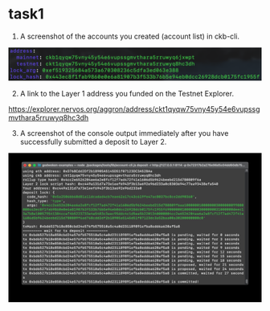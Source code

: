 # task1

1. A screenshot of the accounts you created (account list) in ckb-cli.

![account_list.png](account_list.png)


2. A link to the Layer 1 address you funded on the Testnet Explorer.

https://explorer.nervos.org/aggron/address/ckt1qyqw75vny45y54e6vupssgmvthara5rruwyq8hc3dh


3. A screenshot of the console output immediately after you have successfully submitted a deposit to Layer 2.

![L2_deposit.jpg](L2_deposit.jpg)